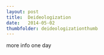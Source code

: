 ```yaml
---
layout: post
title:  Deideologization
date:   2014-05-02
thumbfolder: deideologizationthumb
---
```

more info one day
